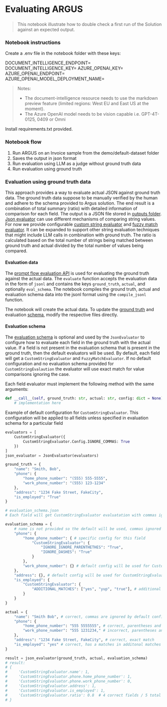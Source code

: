 # Evaluating ARGUS
### 

> This notebook illustrate how to double check a first run of the Solution against an expected output.


### Notebook instructions

Create a .env file in the notebook folder with these keys:

DOCUMENT_INTELLIGENCE_ENDPOINT=
DOCUMENT_INTELLIGENCE_KEY=
AZURE_OPENAI_KEY=
AZURE_OPENAI_ENDPOINT=
AZURE_OPENAI_MODEL_DEPLOYMENT_NAME=

> Notes:
> - The document-intelligence resource needs to use the markdown preview feature (limited regions: West EU and East US at the moment). 
> - The Azure OpenAI model needs to be vision capable i.e. GPT-4T-0125, 0409 or Omni

Install requirements.txt provided.


### Notebook flow

1. Run ARGUS on an Invoice sample from the demo/default-dataset folder
2. Saves the output in json format
3. Run evaluation using LLM as a judge without ground truth data
4. Run evaluation using ground truth

### Evaluation using ground truth data

This approach provides a way to evaluate actual JSON against ground truth data.
The ground truth data suppose to be manually verified by the human and adhere to the schema provided to Argus solution.
The end result is a combination of total summary (ratio) with detailed information of comparison for each field. The output is a JSON file stored in [outputs folder](./outputs).
[Json evaluator](../src/evaluators/json_evaluator.py) can use different mechanisms of comparing string values. For now we provide configurable [custom string evaluator](src/evaluators/custom_string_evaluator.py) and [fuzzy match evaluator](src/evaluators/fuzz_string_evaluator.py). It can be expanded to support other string evaluation techniques that might include LLM calls in combination with ground truth.
The ratio is calculated based on the total number of strings being matched between ground truth and actual divided by the total number of values being compared.


#### Evaluation data

The [prompt flow evaluation API](https://microsoft.github.io/promptflow/reference/python-library-reference/promptflow-evals/promptflow.evals.evaluate.html) is used for evaluating the ground truth against the actual data. The `evaluate` function accepts the evaluation data in the form of `jsonl` and contains the keys `ground_truth`, `actual`, and optionally `eval_schema`. The notebook compiles the ground truth, actual and evaluation schema data into the jsonl format using the `compile_jsonl` function.

The notebook will create the actual data. To update the [ground truth](../demo/default-dataset/ground_truth.json) and evaluation [schema](../), modify the respective files directly.


#### Evaluation schema

The [evaluation schema](../demo/default-dataset/evaluation_schema.json) is optional and used by the `JsonEvaluator` to configure how to evaluate each field in the ground truth with the actual value. If a field is not present in the evaluation schema that is present in the ground truth, then the default evaluators will be used. By default, each field will get a `CustomStringEvaluator` and `FuzzyMatchEvaluator`. If no default configuration and no evaluation schema provided for `CustomStringEvalaution` the evaluator will use exact match for value comparisons ignoring the case.

Each field evaluator must implement the following method with the same arguments:

```python
def __call__(self, ground_truth: str, actual: str, config: dict = None) -> int:
    # implementation here
```

Example of default configuration for `CustomStringEvaluator`. This configuration will be applied to all fields unless specified in evaluation schema for a particular field


```python
evaluators = [
    CustomStringEvaluator({
        CustomStringEvaluator.Config.IGNORE_COMMAS: True
    })
]
json_evaluator = JsonEvaluator(evaluators)
```

```python
ground_truth = {
    "name": "Smith, Bob",
    "phone": {
        "home_phone_number": "(555) 555-5555",
        "work_phone_number": "(555) 123-1234"
    },
    "address": "1234 Fake Street, FakeCity",
    "is_employed": "True"
}
```

```python
# evaluation_schema.json
# Each field will get CustomStringEvaluator evaluatation with commas ignored unless the configuration is provided. The evaluation schema will override the default values.

evaluation_schema = {
    # name is not provided so the default will be used, commas ignored
    "phone": {
        "home_phone_number": { # specific config for this field
            "CustomStringEvaluator": {
                "IGNORE_IGNORE_PARENTHETHES": "True",
                "IGNORE_DASHES": "True"
            }
        },
        "work_phone_number": {} # default config will be used for CustomStringEvaluator
    },
    "address": {}, # default config will be used for CustomStringEvaluator
    "is_employed": {
        "CustomStringEvaluator": {
            "ADDITIONAL_MATCHES": ["yes", "yup", "true"], # additional values that will be marked correct if any of these match the actual value
        }
    }
}
```

```python 
actual = {
    "name": "Smith Bob", # correct, commas are ignored by default config for all fields
    "phone": {
        "home_phone_number": "555 5555555", # correct, parentheses and dashes are ignored by evaluation shcema for this field
        "work_phone_number": "555 1231234," # incorrect, parentheses and dashes are NOT ignored for this field
    },
    "address": "1234 Fake Street, FakeCity", # correct, exact match
    "is_employed": "yes" # correct, has a matches in additonal matches
}
```

```python
result = json_evaluator(ground_truth, actual, evaluation_schema)
# result:
# {
#     'CustomStringEvaluator.name': 1,
#     'CustomStringEvaluator.phone.home_phone_number': 1,
#     'CustomStringEvaluator.phone.work_phone_number': 0,
#     'CustomStringEvaluator.address': 1,
#     'CustomStringEvaluator.is_employed': 1,
#     'CustomStringEvaluator.ratio': 0.8  # 4 correct fields / 5 total fields 
# }
```